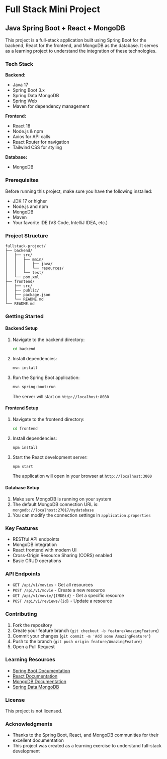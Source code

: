 # Full Stack Mini Project
## Java Spring Boot + React + MongoDB

This project is a full-stack application built using Spring Boot for the backend, React for the frontend, and MongoDB as the database. It serves as a learning project to understand the integration of these technologies.

### Tech Stack

**Backend:**
- Java 17
- Spring Boot 3.x
- Spring Data MongoDB
- Spring Web
- Maven for dependency management

**Frontend:**
- React 18
- Node.js & npm
- Axios for API calls
- React Router for navigation
- Tailwind CSS for styling

**Database:**
- MongoDB

### Prerequisites

Before running this project, make sure you have the following installed:
- JDK 17 or higher
- Node.js and npm
- MongoDB
- Maven
- Your favorite IDE (VS Code, IntelliJ IDEA, etc.)

### Project Structure

```
fullstack-project/
├── backend/
│   ├── src/
│   │   ├── main/
│   │   │   ├── java/
│   │   │   └── resources/
│   │   └── test/
│   └── pom.xml
├── frontend/
│   ├── src/
│   ├── public/
│   ├── package.json
│   └── README.md
└── README.md
```

### Getting Started

#### Backend Setup
1. Navigate to the backend directory:
   ```bash
   cd backend
   ```

2. Install dependencies:
   ```bash
   mvn install
   ```

3. Run the Spring Boot application:
   ```bash
   mvn spring-boot:run
   ```
   The server will start on `http://localhost:8080`

#### Frontend Setup
1. Navigate to the frontend directory:
   ```bash
   cd frontend
   ```

2. Install dependencies:
   ```bash
   npm install
   ```

3. Start the React development server:
   ```bash
   npm start
   ```
   The application will open in your browser at `http://localhost:3000`

#### Database Setup
1. Make sure MongoDB is running on your system
2. The default MongoDB connection URL is: `mongodb://localhost:27017/mydatabase`
3. You can modify the connection settings in `application.properties`

### Key Features
- RESTful API endpoints
- MongoDB integration
- React frontend with modern UI
- Cross-Origin Resource Sharing (CORS) enabled
- Basic CRUD operations

### API Endpoints
- `GET /api/v1/movies` - Get all resources
- `POST /api/v1/movie` - Create a new resource
- `GET /api/v1/movie/{IMDBid}` - Get a specific resource
- `POST /api/v1/reviews/{id}` - Update a resource


### Contributing
1. Fork the repository
2. Create your feature branch (`git checkout -b feature/AmazingFeature`)
3. Commit your changes (`git commit -m 'Add some AmazingFeature'`)
4. Push to the branch (`git push origin feature/AmazingFeature`)
5. Open a Pull Request

### Learning Resources
- [Spring Boot Documentation](https://docs.spring.io/spring-boot/docs/current/reference/htmlsingle/)
- [React Documentation](https://reactjs.org/docs/getting-started.html)
- [MongoDB Documentation](https://docs.mongodb.com/)
- [Spring Data MongoDB](https://docs.spring.io/spring-data/mongodb/docs/current/reference/html/)

### License
This project is not licensed.

### Acknowledgments
- Thanks to the Spring Boot, React, and MongoDB communities for their excellent documentation
- This project was created as a learning exercise to understand full-stack development
